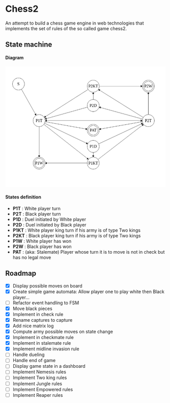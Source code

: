 # Chess2

An attempt to build a chess game engine in web technologies that implements the set of rules of the so called game chess2.

## State machine

#### Diagram

![Chess2 FSM](/modeling/fsm.png?raw=true)

#### States definition

<!-- - **S** 		: Start -->
- **P1T** 	: White player turn
- **P2T** 	: Black player turn
- **P1D** 	: Duel initiated by White player
- **P2D** 	: Duel initiated by Black player
- **P1KT** 	: White player king turn if his army is of type Two kings
- **P2KT** 	: Black player king turn if his army is of type Two kings
- **P1W** 	: White player has won
- **P2W** 	: Black player has won
- **PAT** 	: (aka: Stalemate) Player whose turn it is to move is not in check but has no legal move

## Roadmap

- [x] Display possible moves on board
- [X] Create simple game automata: Allow player one to play white then Black player...
- [ ] Refactor event handling to FSM
- [X] Move black pieces
- [X] Implement in check rule
- [X] Rename captures to capture
- [X] Add nice matrix log
- [X] Compute army possible moves on state change
- [X] Implement in checkmate rule
- [X] Implement in stalemate rule
- [X] Implement midline invasion rule
- [ ] Handle dueling
- [ ] Handle end of game
- [ ] Display game state in a dashboard
- [ ] Implement Nemesis rules
- [ ] Implement Two king rules
- [ ] Implement Jungle rules
- [ ] Implement Empowered rules
- [ ] Implement Reaper rules
